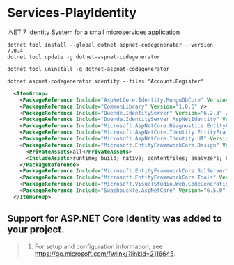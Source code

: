 # Services-PlayIdentity

.NET 7 Identity System for a small microservices application

```dotnetcli
dotnet tool install --global dotnet-aspnet-codegenerator --version 7.0.4
dotnet tool update -g dotnet-aspnet-codegenerator

dotnet tool uninstall -g dotnet-aspnet-codegenerator

dotnet aspnet-codegenerator identity --files "Account.Register"
```

```xml
  <ItemGroup>
    <PackageReference Include="AspNetCore.Identity.MongoDbCore" Version="3.1.2" />
    <PackageReference Include="CommonLibrary" Version="1.0.6" />
    <PackageReference Include="Duende.IdentityServer" Version="6.2.3" />
    <PackageReference Include="Duende.IdentityServer.AspNetIdentity" Version="6.2.3" />
    <PackageReference Include="Microsoft.AspNetCore.Diagnostics.EntityFrameworkCore" Version="7.0.3" />
    <PackageReference Include="Microsoft.AspNetCore.Identity.EntityFrameworkCore" Version="7.0.3" />
    <PackageReference Include="Microsoft.AspNetCore.Identity.UI" Version="7.0.3" />
    <PackageReference Include="Microsoft.EntityFrameworkCore.Design" Version="7.0.3">
      <PrivateAssets>all</PrivateAssets>
      <IncludeAssets>runtime; build; native; contentfiles; analyzers; buildtransitive</IncludeAssets>
    </PackageReference>
    <PackageReference Include="Microsoft.EntityFrameworkCore.SqlServer" Version="7.0.3" />
    <PackageReference Include="Microsoft.EntityFrameworkCore.Tools" Version="7.0.3" />
    <PackageReference Include="Microsoft.VisualStudio.Web.CodeGeneration.Design" Version="7.0.4" />
    <PackageReference Include="Swashbuckle.AspNetCore" Version="6.5.0" />
  </ItemGroup>
```

## Support for ASP.NET Core Identity was added to your project.

> 1. For setup and configuration information, see https://go.microsoft.com/fwlink/?linkid=2116645.
